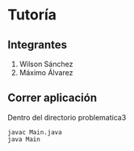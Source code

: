 # Tutoría

## Integrantes

1. Wilson Sánchez
2. Máximo Álvarez

## Correr aplicación

Dentro del directorio problematica3

````
javac Main.java
java Main